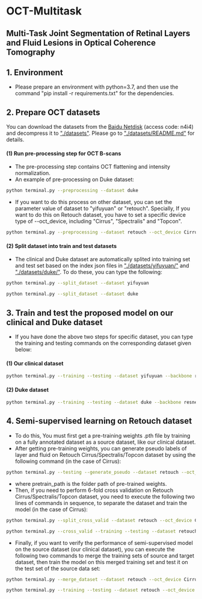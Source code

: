 # OCT-Multitask
## Multi-Task Joint Segmentation of Retinal Layers and Fluid Lesions in Optical Coherence Tomography ##
## 1. Environment
- Please prepare an environment with python=3.7, and then use the command "pip install -r requirements.txt" for the dependencies.
## 2. Prepare OCT datasets 
You can download the datasets from the [Baidu Netdisk](https://pan.baidu.com/s/1sQboL5_6vvk9hAuANQpbiA?pwd=n4i4) (access code: n4i4) and decompress it to ["./datasets"](datasets/). Please go to ["./datasets/README.md"](datasets/README.md) for details. 
#### (1) Run pre-processing step for OCT B-scans
- The pre-processing step contains OCT flattening and intensity normalization.
- An example of pre-processing on Duke dataset:
```bash
python terminal.py --preprocessing --dataset duke
```
- If you want to do this process on other dataset, you can set the parameter value of dataset to "yifuyuan" or "retouch". Specially, If you want to do this on Retouch dataset, you have to set a specific device type of --oct_device, including "Cirrus", "Spectralis" and "Topcon".
```bash
python terminal.py --preprocessing --dataset retouch --oct_device Cirrus
```
#### (2) Split dataset into train and test datasets 
- The clinical and Duke dataset are automatically splited into training set and test set based on the index json files in ["./datasets/yifuyuan/"](datasets/yifuyuan/) and ["./datasets/duke/"](datasets/duke/). To do these, you can type the following:
```bash
python terminal.py --split_dataset --dataset yifuyuan
```
```bash
python terminal.py --split_dataset --dataset duke
```
## 3. Train and test the proposed model on our clinical and Duke dataset
- If you have done the above two steps for specific dataset, you can type the training and testing commands on the corresponding dataset given below:
#### (1) Our clinical dataset
```bash
python terminal.py --training --testing --dataset yifuyuan --backbone resnetv2 --epoch 65
```
#### (2) Duke dataset
```bash
python terminal.py --training --testing --dataset duke --backbone resnetv2 --epoch 65
```
## 4. Semi-supervised learning on Retouch dataset
- To do this, You must first get a pre-training weights .pth file by training on a fully annotated dataset as a source dataset, like our clinical dataset.
- After getting pre-training weights, you can generate pseudo labels of layer and fluid on Retouch Cirrus/Spectralis/Topcon dataset by using the following command (in the case of Cirrus):
```bash
python terminal.py --testing --generate_pseudo --dataset retouch --oct_device Cirrus --backbone resnetv2 --pretrain_path ./datasets/yifuyuan/result/yifuyuan_resnetv2_seed_8830/weights_final.pth
```
- where pretrain_path is the folder path of pre-trained weights.
- Then, if you need to perform 6-fold cross validation on Retouch Cirrus/Spectralis/Topcon dataset, you need to execute the following two lines of commands in sequence, to separate the dataset and train the model (in the case of Cirrus):
```bash
python terminal.py --split_cross_valid --dataset retouch --oct_device Cirrus --k 6
```
```bash
python terminal.py --cross_valid --training --testing --dataset retouch --oct_device Cirrus --backbone resnetv2 --k 6 --epoch 25 --pretrain_path ./datasets/yifuyuan/result/yifuyuan_resnetv2_seed_8830/weights_final.pth
```
- Finally, if you want to verify the performance of semi-supervised model on the source dataset (our clinical dataset), you can execute the following two commands to merge the training sets of source and target dataset, then train the model on this merged training set and test it on the test set of the source data set:
```bash
python terminal.py --merge_dataset --dataset retouch --oct_device Cirrus
```
```bash
python terminal.py --training --testing --dataset retouch --oct_device Cirrus --backbone resnetv2 --epoch 25 --pretrain_path ./datasets/yifuyuan/result/yifuyuan_resnetv2_seed_8830/weights_final.pth
```
